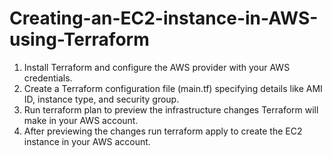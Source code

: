 # Creating-an-EC2-instance-in-AWS-using-Terraform


1. Install Terraform and configure the AWS provider with your AWS credentials.
2. Create a Terraform configuration file (main.tf) specifying details like AMI ID, instance type, and security group.
3. Run terraform plan to preview the infrastructure changes Terraform will make in your AWS account.
4. After previewing the changes run terraform apply to create the EC2 instance in your AWS account.
